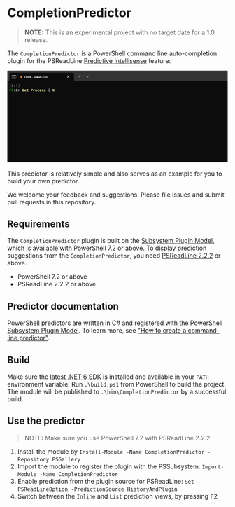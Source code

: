 # CompletionPredictor

> **NOTE:** This is an experimental project with no target date for a 1.0 release.

The `CompletionPredictor` is a PowerShell command line auto-completion plugin for the PSReadLine
[Predictive Intellisense](https://devblogs.microsoft.com/powershell/announcing-psreadline-2-1-with-predictive-intellisense/) feature:

![CompletionPredictor](./tools/images/CompletionPredictor.gif)

This predictor is relatively simple and also serves as an example for you to build your own predictor.

We welcome your feedback and suggestions. Please file issues and submit pull requests in this repository.

## Requirements

The `CompletionPredictor` plugin is built on the [Subsystem Plugin Model][subsystem-plugin-model],
which is available with PowerShell 7.2 or above.
To display prediction suggestions from the `CompletionPredictor`,
you need [PSReadLine 2.2.2](https://www.powershellgallery.com/packages/PSReadLine/2.2.2) or above.

- PowerShell 7.2 or above
- PSReadLine 2.2.2 or above

## Predictor documentation

PowerShell predictors are written in C# and registered with the PowerShell [Subsystem Plugin Model][subsystem-plugin-model].
To learn more, see ["How to create a command-line predictor"]( https://docs.microsoft.com/powershell/scripting/dev-cross-plat/create-cmdline-predictor).

## Build

Make sure the [latest .NET 6 SDK](https://dotnet.microsoft.com/download/dotnet/6.0) is installed and
available in your `PATH` environment variable.
Run `.\build.ps1` from PowerShell to build the project.
The module will be published to `.\bin\CompletionPredictor` by a successful build.

## Use the predictor

> NOTE: Make sure you use PowerShell 7.2 with PSReadLine 2.2.2.

1. Install the module by `Install-Module -Name CompletionPredictor -Repository PSGallery`
1. Import the module to register the plugin with the PSSubsystem: `Import-Module -Name CompletionPredictor`
1. Enable prediction from the plugin source for PSReadLine: `Set-PSReadLineOption -PredictionSource HistoryAndPlugin`
1. Switch between the `Inline` and `List` prediction views, by pressing <kbd>F2</kbd>

[subsystem-plugin-model]: https://docs.microsoft.com/powershell/scripting/learn/experimental-features#pssubsystempluginmodel
